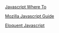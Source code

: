 [Javascript Where To](https://www.w3schools.com/js/js_whereto.asp)

[Mozilla Javascript Guide](https://developer.mozilla.org/en-US/docs/Web/JavaScript/Guide)

[Eloquent Javascript](http://eloquentjavascript.net/)

